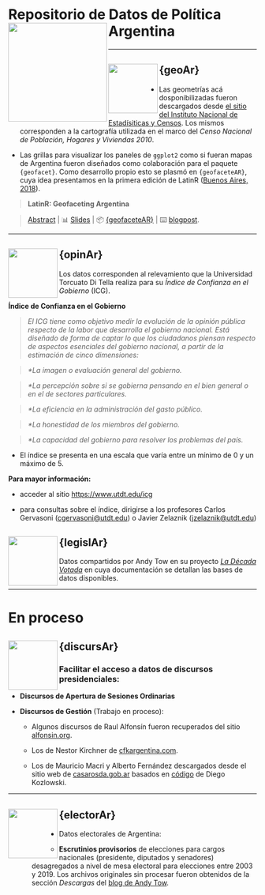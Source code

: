 # Repositorio de Datos de Política Argentina <a><img src="https://github.com/politicaargentina/data_warehouse/blob/master/hex/polAr10-10-10.png?raw=true" width="200" align="left" /></a>


---

## <a><img src="https://github.com/politicaargentina/data_warehouse/blob/master/hex/geoAr.png?raw=true" width="100" align="left" /></a> {geoAr} 


* Las geometrías acá dosponibilizadas fueron descargados desde [el sitio del Instituto Nacional de Estadísiticas y Censos](https://sitioanterior.indec.gob.ar/codgeo.asp). Los mismos corresponden a la cartografía utilizada en el marco del _Censo Nacional de Población, Hogares y Viviendas 2010_. 

* Las grillas para visualizar los paneles de `ggplot2` como si fueran mapas de Argentina fueron diseñados como colaboración para el paquete `{geofacet}`. Como desarrollo propio esto se plasmó en  `{geofaceteAR}`, cuya idea presentamos en la primera edición de LatinR ([Buenos Aires, 2018](https://github.com/LatinR/presentaciones-LatinR2018#geofaceting-argentina-slides--repositorio)). 


> **LatinR: Geofaceting Argentina**

> [Abstract](https://github.com/TuQmano/geofacet_ARG/blob/master/.LatinR/Geofaceting_Argentina_RuizNicolini.pdf) | 📊 [Slides](https://www.researchgate.net/publication/327382101_Geofaceting_Argentina_LatinR_2018) | 📦 [{geofaceteAR}](https://github.com/electorArg/geofaceteAR) | ⌨️ [blogpost](https://www.tuqmano.com/2020/05/22/empaquetar/).


---

## <a><img src="https://github.com/politicaargentina/data_warehouse/blob/master/hex/opinAr.PNG?raw=true" width="100" align="left" /></a> {opinAr} 

Los datos corresponden al relevamiento que la Universidad Torcuato Di Tella realiza para su _Índice de Confianza en el Gobierno_ (ICG). 

**Índice de Confianza en el Gobierno**

> _El ICG tiene como objetivo medir la evolución de la opinión pública respecto de la labor que desarrolla el gobierno nacional. Está diseñado de forma de captar lo que los ciudadanos piensan respecto de aspectos esenciales del gobierno nacional, a partir de la estimación de cinco dimensiones:_

> _*La imagen o evaluación general del gobierno._

> _*La percepción sobre si se gobierna pensando en el bien general o en el de sectores particulares._

> _*La eficiencia en la administración del gasto público._

> _*La honestidad de los miembros del gobierno._

> _*La capacidad del gobierno para resolver los problemas del país._

* El índice se presenta en una escala que varía entre un mínimo de 0 y un máximo de 5.


**Para mayor información:**

* acceder al sitio <https://www.utdt.edu/icg>

* para consultas sobre el índice, dirigirse a los profesores Carlos Gervasoni (cgervasoni@utdt.edu) o Javier Zelaznik (jzelaznik@utdt.edu)

##  <a><img src="https://github.com/politicaargentina/data_warehouse/blob/master/hex/legislAr.png?raw=true" width="100" align="left" /></a> {legislAr}

Datos compartidos por Andy Tow en su proyecto [_La Década Votada_](https://andytow.com/scripts/disciplina/index-d.html) en cuya documentación se detallan las bases de datos disponibles.

---

# En proceso

##  <a><img src="https://github.com/politicaargentina/data_warehouse/blob/master/hex/discursAr.png?raw=true" width="100" align="left" /></a> {discursAr}

### Facilitar el acceso a datos de discursos presidenciales: 

* **Discursos de Apertura de Sesiones Ordinarias**

* **Discursos de Gestión** (Trabajo en proceso): 

  - Algunos discursos de Raul Alfonsín fueron recuperados del sitio [alfonsin.org](https://www.alfonsin.org/discursos/). 

  - Los de Nestor Kirchner de [cfkargentina.com](https://www.cfkargentina.com/category/nestor/discursos-nestor-2/discursos-2003-2007/). 

  - Los de Mauricio Macri y Alberto Fernández descargados desde el sitio web de [casarosda.gob.ar](https://www.casarosada.gob.ar/informacion/discursos) basados en  [código](https://github.com/DiegoKoz/discursos_presidenciales/blob/master/get_data.R) de Diego Kozlowski. 

---

## <a><img src="https://github.com/politicaargentina/data_warehouse/blob/master/hex/electorAr.png?raw=true" width="100" align="left" /></a> {electorAr} 

* Datos electorales de Argentina: 

  - **Escrutinios provisorios** de elecciones para cargos nacionales (presidente, diputados y senadores) desagregados a nivel de mesa electoral para elecciones entre 2003 y 2019. Los archivos originales sin procesar fueron obtenidos de la sección _Descargas_ del [blog de Andy Tow](https://www.andytow.com/atlas/totalpais/downloads.html).


